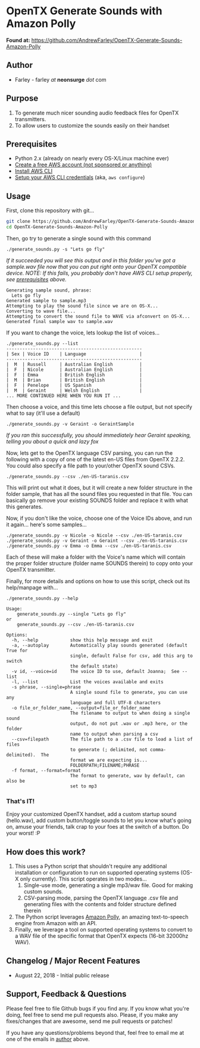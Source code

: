 # OpenTX Generate Sounds with Amazon Polly

**Found at:** https://github.com/AndrewFarley/OpenTX-Generate-Sounds-Amazon-Polly
## Author
* Farley - farley _at_ **neonsurge** _dot_ com

## Purpose
1. To generate much nicer sounding audio feedback files for OpenTX transmitters.
1. To allow users to customize the sounds easily on their handset

## Prerequisites

- Python 2.x (already on nearly every OS-X/Linux machine ever)
- [Create a free AWS account (not sponsored or anything)](https://aws.amazon.com/free/)
- [Install AWS CLI](https://docs.aws.amazon.com/cli/latest/userguide/installing.html)
- [Setup your AWS CLI credentials](https://docs.aws.amazon.com/cli/latest/userguide/cli-chap-getting-started.html) (aka, `aws configure`)

## Usage

First, clone this repository with git...
```bash
git clone https://github.com/AndrewFarley/OpenTX-Generate-Sounds-Amazon-Polly.git
cd OpenTX-Generate-Sounds-Amazon-Polly
```

Then, go try to generate a single sound with this command
```
./generate_sounds.py -s "Lets go fly"
```
_If it succeeded you will see this output and in this folder you've got a sample.wav file now that you can put right onto your OpenTX compatible device.  NOTE: If this fails, you probably don't have AWS CLI setup properly, see [prerequisites](#prerequisites) above._ 

```
Generating sample sound, phrase: 
  Lets go fly
Generated sample to sample.mp3
Attempting to play the sound file since we are on OS-X...
Converting to wave file...
Attempting to convert the sound file to WAVE via afconvert on OS-X...
Generated final sample wav to sample.wav
```

If you want to change the voice, lets lookup the list of voices...
```
./generate_sounds.py --list
---------------------------------------------------
| Sex | Voice ID    | Language                    |
---------------------------------------------------
|  M  | Russell     | Australian English          |
|  F  | Nicole      | Australian English          |
|  F  | Emma        | British English             |
|  M  | Brian       | British English             |
|  F  | Penelope    | US Spanish                  |
|  M  | Geraint     | Welsh English               |
... MORE CONTINUED HERE WHEN YOU RUN IT ...
```

Then choose a voice, and this time lets choose a file output, but not specify what to say (it'll use a default)

```
./generate_sounds.py -v Geraint -o GeraintSample
```
_If you ran this successfully, you should immediately hear Geraint speaking, telling you about a quick and lazy fox_

Now, lets get to the OpenTX language CSV parsing, you can run the following with a copy of one of the latest en-US files from OpenTX 2.2.2.  You could also specify a file path to your/other OpenTX sound CSVs.

```
./generate_sounds.py --csv ./en-US-taranis.csv
```
This will print out what it does, but it will create a new folder structure in the folder sample, that has all the sound files you requested in that file.  You can basically go remove your existing SOUNDS folder and replace it with what this generates.

Now, if you don't like the voice, choose one of the Voice IDs above, and run it again... here's some samples...
```
./generate_sounds.py -v Nicole -o Nicole --csv ./en-US-taranis.csv
./generate_sounds.py -v Geraint -o Geraint --csv ./en-US-taranis.csv
./generate_sounds.py -v Emma -o Emma --csv ./en-US-taranis.csv
```
Each of these will make a folder with the Voice's name which will contain the proper folder structure (folder name SOUNDS therein) to copy onto your OpenTX transmitter.

Finally, for more details and options on how to use this script, check out its help/manpage with...
```
./generate_sounds.py --help

Usage:   
    generate_sounds.py --single "Lets go fly" 
or 
    generate_sounds.py --csv ./en-US-taranis.csv 

Options:
  -h, --help            show this help message and exit
  -a, --autoplay        Automatically play sounds generated (default True for
                        single, default False for csv, add this arg to switch
                        the default state)
  -v id, --voice=id     The voice ID to use, default Joanna;  See --list
  -l, --list            List the voices available and exits
  -s phrase, --single=phrase
                        A single sound file to generate, you can use any
                        language and full UTF-8 characters
  -o file_or_folder_name, --output=file_or_folder_name
                        The filename to output to when doing a single sound
                        output, do not put .wav or .mp3 here, or the folder
                        name to output when parsing a csv
  --csv=filepath        The file path to a .csv file to load a list of files
                        to generate (; delimited, not comma-delimited).  The
                        format we are expecting is...
                        FOLDERPATH;FILENAME;PHRASE
  -f format, --format=format
                        The format to generate, wav by default, can also be 
                        set to mp3
```


### That's IT!
Enjoy your customized OpenTX handset, add a custom startup sound (hello.wav), add custom button/toggle sounds to let you know what's going on, amuse your friends, talk crap to your foes at the switch of a button.  Do your worst!  :P

## How does this work?
1. This uses a Python script that shouldn't require any additional installation or configuration to run on supported operating systems (OS-X only currently).  This script operates in two modes...
    1. Single-use mode, generating a single mp3/wav file.  Good for making custom sounds.
    2. CSV-parsing mode, parsing the OpenTX language .csv file and generating files with the contents and folder structure defined therein
1. The Python script leverages [Amazon Polly](https://aws.amazon.com/polly/), an amazing text-to-speech engine from Amazon with an API.
1. Finally, we leverage a tool on supported operating systems to convert to a WAV file of the specific format that OpenTX expects (16-bit 32000hz WAV).


## Changelog / Major Recent Features

* August 22, 2018  - Initial public release


## Support, Feedback & Questions

Please feel free to file Github bugs if you find any.  If you know what you're doing, feel free to send me pull requests also.  Please, if you make any fixes/changes that are awesome, send me pull requests or patches!

If you have any questions/problems beyond that, feel free to email me at one of the emails in [author](#author) above.
